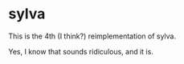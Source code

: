 # sylva

This is the 4th (I think?) reimplementation of sylva.

Yes, I know that sounds ridiculous, and it is.
